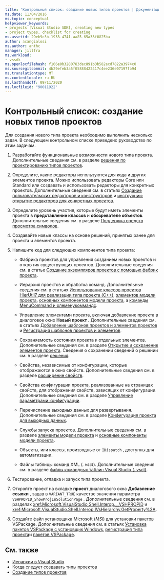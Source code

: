 ```yaml
---
title: 'Контрольный список: создание новых типов проектов | Документация Майкрософт'
ms.date: 11/04/2016
ms.topic: conceptual
helpviewer_keywords:
- projects [Visual Studio SDK], creating new types
- project types, checklist for creating
ms.assetid: 29eb9c3b-1933-4741-aa85-65a33f0825ba
author: acangialosi
ms.author: anthc
manager: jillfra
ms.workload:
- vssdk
ms.openlocfilehash: f166e0b3280783dac891b3b582acd7822a3974c0
ms.sourcegitcommit: 4b29efeb3a5f05888422417c4ee236e07197fb94
ms.translationtype: MT
ms.contentlocale: ru-RU
ms.lasthandoff: 09/11/2020
ms.locfileid: "90011922"
---
```

# <a name="checklist-create-new-project-types"></a>Контрольный список: создание новых типов проектов
Для создания нового типа проекта необходимо выполнить несколько задач. В следующем контрольном списке приведено руководство по этим задачам.

1. Разработайте функциональные возможности нового типа проекта. Дополнительные сведения см. в разделе [решения по проектированию типов проектов](../../extensibility/internals/project-type-design-decisions.md).

2. Определите, какие редакторы используются для кода и других элементов проекта. Можно использовать редакторы Core или Standard или создавать и использовать редакторы для конкретных проектов. Дополнительные сведения см. в статьях [Создание пользовательских редакторов и конструкторов](../../extensibility/creating-custom-editors-and-designers.md) и [инструкции: открытие редакторов для конкретных проектов](../../extensibility/how-to-open-project-specific-editors.md).

3. Определите уровень участия, которые будут иметь элементы проекта в **представление классов** и **обозревателе объектов**. Дополнительные сведения см. в разделе [Поддержка средств просмотра символов](../../extensibility/internals/supporting-symbol-browsing-tools.md).

4. Создавайте новые классы на основе решений, принятых ранее для проекта и элементов проекта.

5. Напишите код для следующих компонентов типа проекта:

    - Фабрика проектов для управления созданием новых проектов и открытия существующих проектов. Дополнительные сведения см. в статье [Создание экземпляров проектов с помощью фабрик проекта](../../extensibility/internals/creating-project-instances-by-using-project-factories.md).

    - Иерархия проектов и обработка команд. Дополнительные сведения см. в статьях [Использование классов проектов HierUtil7 для реализации типа проекта (C++)](/previous-versions/bb166212(v=vs.100)), [элементов модели проекта](../../extensibility/internals/elements-of-a-project-model.md), [основных компонентов модели проекта](../../extensibility/internals/project-model-core-components.md), а [команды MenuCommand и олеменукоммандс](../../vs-2015/misc/menucommands-vs-olemenucommands.md?view=vs-2015).

    - Управление элементами проекта, включая добавление проекта в диалоговое окно **Новый проект** . Дополнительные сведения см. в статьях [Добавление шаблонов проектов и элементов проектов](../../extensibility/internals/adding-project-and-project-item-templates.md) и [Регистрация шаблонов проектов и элементов](../../extensibility/internals/registering-project-and-item-templates.md).

    - Сохраняемость состояния проекта и отдельных элементов. Дополнительные сведения см. в разделе [Открытие и сохранение элементов проекта](../../extensibility/internals/opening-and-saving-project-items.md). Сведения о сохранении сведений о решении см. в разделе [решения](../../extensibility/internals/solutions-overview.md).

    - Свойства, независимые от конфигурации, которые отображаются в окно свойств. Дополнительные сведения см. в разделе [расширение свойств](../../extensibility/internals/extending-properties.md).

    - Свойства конфигурации проекта, реализованные на страницах свойств, для отображения свойств, зависящих от конфигурации. Дополнительные сведения см. в разделе [Управление параметрами конфигурации](../../extensibility/internals/managing-configuration-options.md).

    - Перечисление выходных данных для развертывания. Дополнительные сведения см. в разделе [Конфигурация проекта для выходных данных](../../extensibility/internals/project-configuration-for-output.md).

    - Службы запуска проектов. Дополнительные сведения см. в разделе [элементы модели проекта](../../extensibility/internals/elements-of-a-project-model.md) и [основные компоненты модели проекта](../../extensibility/internals/project-model-core-components.md).

    - Объекты, или классы, производные от `IDispatch` , доступны для автоматизации.

    - Файлы таблицы команд XML (*. vsct*). Дополнительные сведения см. в разделе [файлы командных таблиц Visual Studio (. vsct)](../../extensibility/internals/visual-studio-command-table-dot-vsct-files.md).

6. Тестирование, отладка и запуск типа проекта.

7. Откройте проект на вкладке **проект** диалогового окна **Добавление ссылки** , задав в `VARIANT_TRUE` качестве значения параметра `VSHPROPID_ShowProjInSolutionPage` . Дополнительные сведения см. в разделах <xref:Microsoft.VisualStudio.Shell.Interop.__VSHPROPID> и <xref:Microsoft.VisualStudio.Shell.Interop.IVsHierarchy.GetProperty%2A>.

8. Создайте файл установщика Microsoft (*MSI*) для установки пакетов VSPackage. Дополнительные сведения см. в статьях [Установка пакетов VSPackage с установщик Windows](../../extensibility/internals/installing-vspackages-with-windows-installer.md), [регистрация типа проекта](../../extensibility/internals/registering-a-project-type.md)и [пакетов VSPackage](../../extensibility/internals/vspackages.md).

## <a name="see-also"></a>См. также
- [Иерархии в Visual Studio](../../extensibility/internals/hierarchies-in-visual-studio.md)
- [Когда следует создавать типы проектов](../../extensibility/internals/when-to-create-project-types.md)
- [Создание типов проектов](../../extensibility/internals/creating-project-types.md)